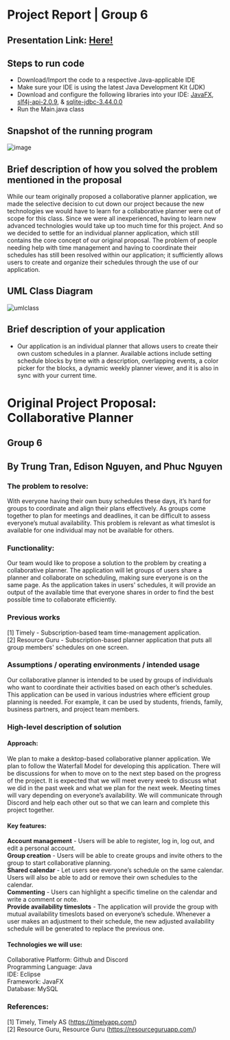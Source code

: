 # Project Report | Group 6
## Presentation Link: [Here!](https://docs.google.com/presentation/d/1BzaEs5NAVcdYS_kA8tDKT4DYsPtknE7kZclVpFuIz_I/edit?usp=sharing)

## Steps to run code
- Download/Import the code to a respective Java-applicable IDE
- Make sure your IDE is using the latest Java Development Kit (JDK)
- Download and configure the following libraries into your IDE:
[JavaFX](https://gluonhq.com/products/javafx/), [slf4j-api-2.0.9](https://github.com/trungtran1234/CS151-CollaborativePlanner/releases/download/lib/slf4j-api-2.0.9.jar), & [sqlite-jdbc-3.44.0.0](https://github.com/trungtran1234/CS151-CollaborativePlanner/releases/download/lib%2B/sqlite-jdbc-3.44.0.0.jar)
- Run the Main.java class

## Snapshot of the running program
![image](https://github.com/trungtran1234/CS151-CollaborativePlanner/assets/131917314/d55230ed-5e56-402a-a72b-ef86a0af84bf)

## Brief description of how you solved the problem mentioned in the proposal
While our team originally proposed a collaborative planner application, we made the selective decision to cut down our project because the new technologies we would have to learn for a collaborative planner were out of scope for this class. Since we were all inexperienced, having to learn new advanced technologies would take up too much time for this project. And so we decided to settle for an individual planner application, which still contains the core concept of our original proposal. The problem of people needing help with time management and having to coordinate their schedules has still been resolved within our application; it sufficiently allows users to create and organize their schedules through the use of our application.

## UML Class Diagram
![umlclass](https://github.com/trungtran1234/CS151-CollaborativePlanner/assets/131917314/e4455f95-12fe-4562-aa63-39a0896fcb6a)

## Brief description of your application
- Our application is an individual planner that allows users to create their own custom schedules in a planner. Available actions include setting schedule blocks by time with a description, overlapping events, a color picker for the blocks, a dynamic weekly planner viewer, and it is also in sync with your current time.

# Original Project Proposal: Collaborative Planner
## Group 6
## By Trung Tran, Edison Nguyen, and Phuc Nguyen

### The problem to resolve:
With everyone having their own busy schedules these days, it’s hard for groups to coordinate and align their plans effectively. As groups come together to plan for meetings and deadlines, it can be difficult to assess everyone’s mutual availability. This problem is relevant as what timeslot is available for one individual may not be available for others.
 
### Functionality: 
Our team would like to propose a solution to the problem by creating a collaborative planner. The application will let groups of users share a planner and collaborate on scheduling, making sure everyone is on the same page. As the application takes in users' schedules, it will provide an output of the available time that everyone shares in order to find the best possible time to collaborate efficiently.	

### Previous works
[1] Timely - Subscription-based team time-management application. <br>
[2] Resource Guru - Subscription-based planner application that puts all group members' schedules on one screen.

### Assumptions / operating environments / intended usage 
Our collaborative planner is intended to be used by groups of individuals who want to coordinate their activities based on each other’s schedules. This application can be used in various industries where efficient group planning is needed. For example, it can be used by students, friends, family, business partners, and project team members.

### High-level description of solution
#### Approach:
We plan to make a desktop-based collaborative planner application. We plan to follow the Waterfall Model for developing this application. There will be discussions for when to move on to the next step based on the progress of the project. It is expected that we will meet every week to discuss what we did in the past week and what we plan for the next week. Meeting times will vary depending on everyone’s availability. We will communicate through Discord and help each other out so that we can learn and complete this project together.

#### Key features:
**Account management** - Users will be able to register, log in, log out, and edit a personal account. <br>
**Group creation** - Users will be able to create groups and invite others to the group to start collaborative planning. <br>
**Shared calendar** - Let users see everyone’s schedule on the same calendar. Users will also be able to add or remove their own schedules to the calendar. <br>
**Commenting** - Users can highlight a specific timeline on the calendar and write a comment or note. <br>
**Provide availability timeslots** - The application will provide the group with mutual availability timeslots based on everyone’s schedule. Whenever a user makes an adjustment to their schedule, the new adjusted availability schedule will be generated to replace the previous one. <br>

#### Technologies we will use:
Collaborative Platform: Github and Discord <br>
Programming Language: Java <br>
IDE: Eclipse <br>
Framework: JavaFX <br>
Database: MySQL <br>

### References: 
[1] Timely, Timely AS (https://timelyapp.com/) <br>
[2] Resource Guru, Resource Guru (https://resourceguruapp.com/)

